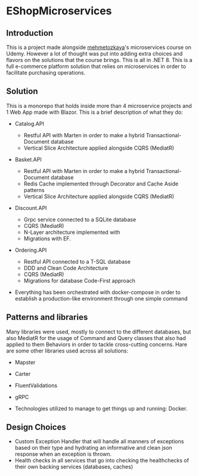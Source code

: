 # EShopMicroservices

## Introduction

This is a project made alongside [mehmetozkaya](https://github.com/mehmetozkaya/EShopMicroservices/commits?author=mehmetozkaya)'s microservices course on Udemy. However a lot of thought was put into adding extra choices and flavors on the solutions that the course brings. This is all in .NET 8. This is a full e-commerce platform solution that relies on microservices in order to facilitate purchasing operations.

## Solution

This is a monorepo that holds inside more than 4 microservice projects and 1 Web App made with Blazor. This is a brief description of what they do:
* Catalog.API
  * Restful API with Marten in order to make a hybrid Transactional-Document database
  * Vertical Slice Architecture applied alongside CQRS (MediatR)
* Basket.API
  * Restful API with Marten in order to make a hybrid Transactional-Document database
  * Redis Cache implemented through Decorator and Cache Aside patterns
  * Vertical Slice Architecture applied alongside CQRS (MediatR)
* Discount.API
  * Grpc service connected to a SQLite database
  * CQRS (MediatR)
  * N-Layer architecture implemented with
  * Migrations with EF.
* Ordering.API
  * Restful API connected to a T-SQL database
  * DDD and Clean Code Architecture
  * CQRS (MediatR)
  * Migrations for database Code-First approach

* Everything has been orchestrated with docker-compose in order to establish a production-like environment through one simple command

## Patterns and libraries

Many libraries were used, mostly to connect to the different databases, but also MediatR for the usage of Command and Query classes that also had applied to them Behaviors in order to tackle cross-cutting concerns. Hare are some other libraries used across all solutions:
* Mapster
* Carter
* FluentValidations
* gRPC

* Technologies utilized to manage to get things up and running: Docker.

## Design Choices

* Custom Exception Handler that will handle all manners of exceptions based on their type and hydrating an informative and clean json response when an exception is thrown.
* Health checks in all services that go into checking the healthchecks of their own backing services (databases, caches)
